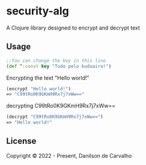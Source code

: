 # security-alg

A Clojure library designed to encrypt and decrypt text

## Usage

```clojure
;;You can change the key in this line
(def ^:const key "Tudo pelo kuduairo!")
```

Encrypting the text "Hello world!"
```clojure
(encrypt "Hello world!")
=> "C99tRo0K9GKmH9Rx7j7xWw=="
```
decrypting C99tRo0K9GKmH9Rx7j7xWw==
```clojure
(decrypt "C99tRo0K9GKmH9Rx7j7xWw==")
=> "Hello world!"
```


## License

Copyright © 2022 - Present, Danilson de Carvalho